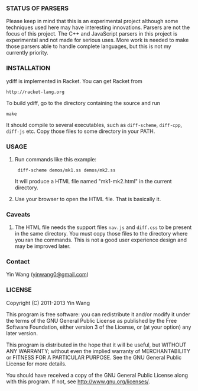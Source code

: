 ### STATUS OF PARSERS

Please keep in mind that this is an experimental project although some
techniques used here may have interesting innovations. Parsers are not
the focus of this project. The C++ and JavaScript parsers in this
project is experimental and not made for serious uses. More work is
needed to make those parsers able to handle complete languages, but
this is not my currently priority.



### INSTALLATION

ydiff is implemented in Racket. You can get Racket from

    http://racket-lang.org

To build ydiff, go to the directory containing the source and run

    make

It should compile to several executables, such as `diff-scheme`,
`diff-cpp`, `diff-js` etc. Copy those files to some directory in your
PATH.



### USAGE

1. Run commands like this example:

        diff-scheme demos/mk1.ss demos/mk2.ss

   It will produce a HTML file named "mk1-mk2.html" in the current
   directory.


2. Use your browser to open the HTML file. That is basically it.



### Caveats


1. The HTML file needs the support files `nav.js` and `diff.css` to be
   present in the same directory. You must copy those files to the
   directory where you ran the commands. This is not a good user
   experience design and may be improved later.



### Contact

Yin Wang (yinwang0@gmail.com)



### LICENSE

Copyright (C) 2011-2013 Yin Wang

This program is free software: you can redistribute it and/or modify
it under the terms of the GNU General Public License as published by
the Free Software Foundation, either version 3 of the License, or
(at your option) any later version.

This program is distributed in the hope that it will be useful,
but WITHOUT ANY WARRANTY; without even the implied warranty of
MERCHANTABILITY or FITNESS FOR A PARTICULAR PURPOSE.  See the
GNU General Public License for more details.

You should have received a copy of the GNU General Public License
along with this program.  If not, see <http://www.gnu.org/licenses/>.
